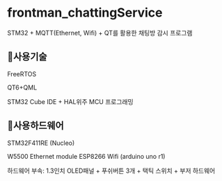 # frontman_chattingService
STM32 + MQTT(Ethernet, Wifi) + QT를 활용한 채팅방 감시 프로그램


## 📌사용기술 
FreeRTOS

QT6+QML

STM32 Cube IDE + HAL위주 MCU 프로그래밍

## 📌사용하드웨어
STM32F411RE (Nucleo)

W5500 Ethernet module
ESP8266 Wifi (arduino uno r1)

하드웨어 부속: 1.3인치 OLED패널 + 푸쉬버튼 3개 + 택틱 스위치 + 부저 하드웨어




